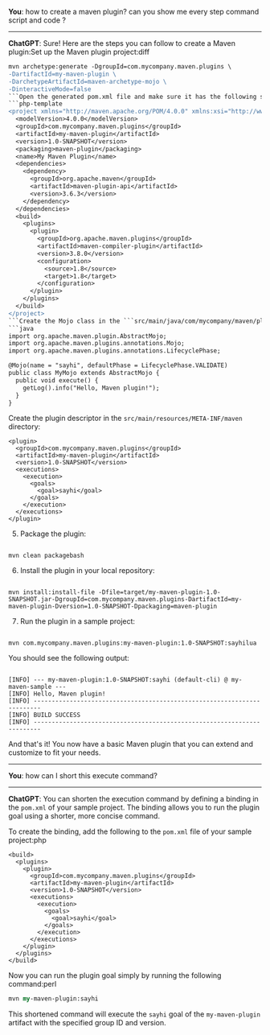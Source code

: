 **You**: how to create a maven plugin? can you show me every step command script and code ?

--------
**ChatGPT**: Sure! Here are the steps you can follow to create a Maven plugin:Set up the Maven plugin project:diff
```diff
mvn archetype:generate -DgroupId=com.mycompany.maven.plugins \
-DartifactId=my-maven-plugin \
-DarchetypeArtifactId=maven-archetype-mojo \
-DinteractiveMode=false
```Open the generated pom.xml file and make sure it has the following structure:php
```php-template
<project xmlns="http://maven.apache.org/POM/4.0.0" xmlns:xsi="http://www.w3.org/2001/XMLSchema-instance" xsi:schemaLocation="http://maven.apache.org/POM/4.0.0 http://maven.apache.org/xsd/maven-4.0.0.xsd">
  <modelVersion>4.0.0</modelVersion>
  <groupId>com.mycompany.maven.plugins</groupId>
  <artifactId>my-maven-plugin</artifactId>
  <version>1.0-SNAPSHOT</version>
  <packaging>maven-plugin</packaging>
  <name>My Maven Plugin</name>
  <dependencies>
    <dependency>
      <groupId>org.apache.maven</groupId>
      <artifactId>maven-plugin-api</artifactId>
      <version>3.6.3</version>
    </dependency>
  </dependencies>
  <build>
    <plugins>
      <plugin>
        <groupId>org.apache.maven.plugins</groupId>
        <artifactId>maven-compiler-plugin</artifactId>
        <version>3.8.0</version>
        <configuration>
          <source>1.8</source>
          <target>1.8</target>
        </configuration>
      </plugin>
    </plugins>
  </build>
</project>
```Create the Mojo class in the ```src/main/java/com/mycompany/maven/plugins``` directory:java
```java
import org.apache.maven.plugin.AbstractMojo;
import org.apache.maven.plugins.annotations.Mojo;
import org.apache.maven.plugins.annotations.LifecyclePhase;

@Mojo(name = "sayhi", defaultPhase = LifecyclePhase.VALIDATE)
public class MyMojo extends AbstractMojo {
  public void execute() {
    getLog().info("Hello, Maven plugin!");
  }
}
```
Create the plugin descriptor in the ```src/main/resources/META-INF/maven``` directory:
```php-template
<plugin>
  <groupId>com.mycompany.maven.plugins</groupId>
  <artifactId>my-maven-plugin</artifactId>
  <version>1.0-SNAPSHOT</version>
  <executions>
    <execution>
      <goals>
        <goal>sayhi</goal>
      </goals>
    </execution>
  </executions>
</plugin>
```

5. Package the plugin:

```

mvn clean packagebash
```

6. Install the plugin in your local repository:

```

mvn install:install-file -Dfile=target/my-maven-plugin-1.0-SNAPSHOT.jar-DgroupId=com.mycompany.maven.plugins-DartifactId=my-maven-plugin-Dversion=1.0-SNAPSHOT-Dpackaging=maven-plugin
```

7. Run the plugin in a sample project:

```

mvn com.mycompany.maven.plugins:my-maven-plugin:1.0-SNAPSHOT:sayhilua
```

You should see the following output:

```

[INFO] --- my-maven-plugin:1.0-SNAPSHOT:sayhi (default-cli) @ my-maven-sample ---
[INFO] Hello, Maven plugin!
[INFO] ------------------------------------------------------------------------
[INFO] BUILD SUCCESS
[INFO] ------------------------------------------------------------------------
```

And that's it! You now have a basic Maven plugin that you can extend and customize to fit your needs.

--------
**You**: how can I short this execute command?

--------
**ChatGPT**: You can shorten the execution command by defining a binding in the ```pom.xml``` of your sample project. The binding allows you to run the plugin goal using a shorter, more concise command.

To create the binding, add the following to the ```pom.xml``` file of your sample project:php
```php-template
<build>
  <plugins>
    <plugin>
      <groupId>com.mycompany.maven.plugins</groupId>
      <artifactId>my-maven-plugin</artifactId>
      <version>1.0-SNAPSHOT</version>
      <executions>
        <execution>
          <goals>
            <goal>sayhi</goal>
          </goals>
        </execution>
      </executions>
    </plugin>
  </plugins>
</build>
```

Now you can run the plugin goal simply by running the following command:perl
```perl
mvn my-maven-plugin:sayhi
```

This shortened command will execute the ```sayhi``` goal of the ```my-maven-plugin``` artifact with the specified group ID and version.

